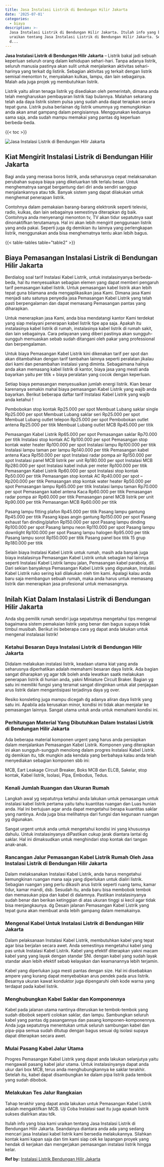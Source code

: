 ```yaml
---
title: Jasa Instalasi Listrik di Bendungan Hilir Jakarta
date: '2025-07-01'
categories:
  - biaya
description: >-
  Jasa Instalasi Listrik di Bendungan Hilir Jakarta. Itulah info yang bisa kami
  uraikan tentang Jasa Instalasi Listrik di Bendungan Hilir Jakarta. Seandainya
  d...
---
```


**Jasa Instalasi Listrik di Bendungan Hilir Jakarta** – Listrik bakal jadi sebuah keperluan seluruh orang dalam kehidupan sehari-hari. Tanpa adanya listrik, seluruh manusia pastinya akan sulit untuk menjalankan aktivitas sehari-harinya yang terkait dg listirik. Sebagian aktivitas yg terkait dengan listrik semisal menonton tv, menyalakan kulkas, lampu, dan lain sebagainya. Malah ada juga projek yg membutuhkan listrik.

Listrik yaitu aliran tenaga listrik yg disediakan oleh pemerintah, dimana anda telah mengharuskan pembayaran listrik tiap bulannya. Malahan sekarang telah ada daya listrik sistem pulsa yang sudah anda dapat terapkan secara tepat guna. Listrik pulsa berlainan dg listrik umumnya yg memungkinkan anda akan amat gampang dalam pengisiannya. Menggunakan keduanya sama saja, anda sudah mampu memakai yang pantas dg keperluan berbeda-beda.

{{< toc >}}

![Jasa Instalasi Listrik di Bendungan Hilir Jakarta](/images/instalasi-listrik-murah21.png)

## Kiat Mengirit Instalasi Listrik di Bendungan Hilir Jakarta

Bagi anda yang merasa boros listrik, anda seharusnya cepat melaksanakan perubahan supaya biaya yang dikeluarkan tdk terlalu besar. Untuk menghematnya sangat bergantung dari diri anda sendiri sanggup menjalankannya atau tdk. Banyak sistem yang dapat dilakukan untuk menghemat penerapan listrik.

Contohnya dalam pemakaian barang-barang elektronik seperti televisi, radio, kulkas, dan lain sebagainya semestinya diterapkan dg baik. Contohnya anda menyenangi menonton tv, TV akan tidur sepatutnya saat dinonaktifkan terutamanya. Hal ini akan lebih mengirit penggunaan listrik yang anda pakai. Seperti juga dg demikian itu lainnya yang perlengkapan listrik, menggunakan anda bisa menghematnya tentu akan lebih bagus.

{{< table-tables table="table2" >}}

## Biaya Pemasangan Instalasi Listrik di Bendungan Hilir Jakarta

Berdialog soal tarif Instalasi Kabel Listrik, untuk instalasinyanya berbeda-beda, hal itu menyesuaikan sebagian elemen yang dapat memberi pengaruh tarif pemasangan kabel listrik. Untuk pemasangan kabel listrik akan lebih tepat guna bilamana anda mengaplikasikan jasa Kami. Dimana jasa Kami menjadi satu satunya penyedia jasa Pemasangan Kabel Listrik yang telah pasti berpengalaman dan dapat memasang Pemasangan pantas yang diharapkan.

Untuk menerapkan jasa Kami, anda bisa mendatangi kantor Kami terdekat yang siap melayani penerapan kabel listrik tipe apa saja. Apakah itu instalasinya kabel listrik di rumah, instalasinya kabel listrik di rumah sakit, dan lain sebagainya. Cara pelayanan yang diberi pastinya akan sungguh-sungguh memuaskan sebab sudah ditangani oleh pakar yang professional dan berpengalaman.

Untuk biaya Pemasangan Kabel Listrik kini dikenakan tarif per spot dan akan ditambahkan dengan tarif tambahan lainnya seperti peralatan jikalau dari kami dan penambahan instalasi yang diminta. Sebagaimana halnya anda akan memasang kabel listrik di kantor, biaya jasa yang mesti anda bayarkan yaitu per titik + biaya peralatan yang cocok dengan keperluan.

Setiap biaya pemasangan menyesuaikan jumlah energi listrik. Kian besar karenanya semakin mahal biaya pemasangan Kabel Listrik yang wajib anda bayarkan. Berikut beberapa daftar tarif Instalasi Kabel Listrik yang wajib anda ketahui !

Pembobokan stop kontak Rp25.000 per spot Membuat Lubang saklar single Rp25.000 per spot Membuat Lubang saklar seri Rp25.000 per spot Membuat Lubang outlet telepon Rp25.000 per spot Pembobokan outlet antena Rp25.000 per titik Membuat Lubang outlet MCB Rp45.000 per titik

Pemasangan Kabel Listrik Rp65.000 per spot Pemasangan saklar Rp70.000 per titik Instalasi stop kontak AC Rp100.000 per spot Pemasangan stop kontak water heater Rp100.000 per spot Instalasi lampu Rp100.000 per titik Instalasi lampu taman per lampu Rp140.000 per titik Pemasangan kabel antena Kaca Rp150.000 per spot Instalasi radar pompa air Rp150.000 per spot Instalasi panel MCB listrik per unit Rp180.000 per spot Instalasi MCB Rp280.000 per spot Instalasi kabel induk per meter Rp100.000 per titik Pemasangan Kabel Listrik Rp60.000 per spot Instalasi stop kontak Rp50.000 per titik Pemasangan stop kontak AC Rp40.000 per spot – Rp200.000 per titik Pemasangan stop kontak water heater Rp50.000 per spot Pemasangan lampu Rp65.000 per titik Instalasi lampu taman Rp70.000 per spot Pemasangan kabel antena Kaca Rp60.000 per titik Pemasangan radar pompa air Rp60.000 per titik Pemasangan panel MCB listrik per unit Rp90.000 per titik Pemasangan MCB Rp60.000 per titik

Pasang lampu fitting plafon Rp45.000 per titik Pasang lampu gantung Rp45.000 per titik Pasang kipas angin gantung Rp150.000 per spot Pasang exhaust fan dinding/plafon Rp150.000 per spot Pasang lampu dinding Rp100.000 per spot Pasang lampu neon Rp110.000 per spot Pasang lampu downlight Rp100.000 per spot Pasang lampu halogen Rp95.000 per titik Pasang lampu sorot Rp150.000 per titik Pasang panel box titik 15 grup Rp180.000 per titik

Selain biaya Instalasi Kabel Listrik untuk rumah, masih ada banyak juga biaya instalasinya Pemasangan Kabel Listrik untuk sebagian hal lainnya seperti Instalasi Kabel Listrik lampu jalan, Pemasangan kabel parabola, dll. Dari sekian banyaknya Pemasangan Kabel Listrik yang digunakan, Instalasi Kabel Listrik ruko sering kali dilakukan oleh tim kami. Apalagi kalau anda baru saja membangun sebuah rumah, maka anda harus untuk memasang listrik dan menerapkan jasa profesional untuk memasangnya.

## Inilah Kiat Dalam Instalasi Listrik di Bendungan Hilir Jakarta


Anda sbg pemilik rumah sendiri juga sepatutnya mengetahui tips mengenal bagaimana sistem pemakaian listrik yang benar dan bagus supaya tidak timbul musibah. Berikut ini beberapa cara yg dapat anda lakukan untuk mengenal instalasai listrik!

### Ketahui Besaran Daya Instalasi Listrik di Bendungan Hilir Jakarta

Didalam melakukan instalasi listrik, keadaan utama kiat yang anda seharusnya diperhatikan adalah memahami besaran daya listrik. Ada bagian sangat diharapkan yg agar tdk boleh anda lewatkan saatk melakukan penerapan listrik di hunian anda, yakni Miniature Circuit Braker. Bagian yg satu ini memiliki fungsi yang teramat sangat diinginkan untuk alat penjagaan arus listrik dalam mengantisipasi terjadinya daya yg over.

Resiko konsleting juga mampu dicegah dg adanya aliran daya listrik yang satu ini. Apabila ada kerusakan minor, kondisi ini tidak akan menjalar ke pemasangan lainnya. Sangat utama untuk anda untuk memahami kondisi ini.

### Perhitungan Material Yang Dibutuhkan Dalam Instalasi Listrik di Bendungan Hilir Jakarta

Ada beberapa material komponen urgent yang harus anda persiapkan dalam menjalankan Pemasangan Kabel Listrik. Komponen yang diterapkan ini akan sungguh-sungguh menolong dalam progres Instalasi Kabel Listrik. dg demikian itu, tdk mungkin ada kendala yang berbahaya kalau anda telah menyediakan sebagian komponen sbb ini:

MCB, Eart Leakage Circuit Breaker, Boks MCB dan ELCB, Sakelar, stop kontak, Kabel listrik, Isolasi, Pipa, Embodus, Tedus.

### Kenali Jumlah Ruangan dan Ukuran Rumah

Langkah awal yg sepatutnya ketahui anda lakukan untuk pemasangan untuk instalasi kabel listrik pertama yaitu tahu kuantitas ruangan dan Luas hunian anda. Hal ini bertujuan agar anda dapat mengetahui berapa kuantitas saklar yang nantinya. Anda juga bisa melihatnya dari fungsi dan kegunaan ruangan yg digunakan.

Sangat urgent untuk anda untuk mengetahui kondisi ini yang khususnya dahulu. Untuk instalasinyanya diPastikan cukup jarak diantara lantai dg saklar. Hal ini dimaksudkan untuk menghindari stop kontak dari tangan anak-anak.

### Rancangan Jalur Pemasangan Kabel Listrik Rumah Oleh Jasa Instalasi Listrik di Bendungan Hilir Jakarta

Dalam melaksanakan Instalasi Kabel Listrik, anda harus mengetahui kemungkinan ruangan mana saja yang diperlukan untuk dialiri listrik. Sebagian ruangan yang perlu dikasih arus listrik seperti ruang tamu, kamar tidur, kamar mandi, dsb. Sesudah itu, anda baru bisa membobok tembok dan memasukan pipa dan kabel di dalamnya. Pastikan instalasinyanya sudah benar dan berikan ketinggian di atas ukuran tinggi si kecil agar tidak bisa menjangkaunya. dg Desain jalanan Pemasangan Kabel Listrik yang tepat guna akan membuat anda lebih gampang dalam memakainya.

### Mengenal Kabel Untuk Instalasi Listrik di Bendungan Hilir Jakarta

Dalam pelaksanaan Instalasi Kabel Listrik, membutuhkan kabel yang tepat agar bisa berjalan secara awet. Anda semestinya mengetahui kabel yang pas untuk Instalasi Kabel Listrik. Kabel yang efektif diterapkan yakni macam kabel yang yang layak dengan standar SNI. dengan kabel yang sudah layak standar akan lebih efektif sebab kelayakan dan keamanannya lebih terjamin.

Kabel yang diperlukan juga mesti pantas dengan size. Hal ini disebabkan ampere yang kurang dapat menyebabkan arus pendek pada arus listrik. Besarnya ukuran kawat konduktor juga dipengaruhi oleh kode warna yang terdapat pada kabel listrik.

### Menghubungkan Kabel Saklar dan Komponennya

Kabel pada jalanan utama nantinya diteruskan ke tembok-tembok yang sudah dibobok seperti colokan saklar, dan lampu. Sambungkan seluruh kabel yang pantas dg pasangannya dan pasang komponen-komponennya. Anda juga sepatutnya menentukan untuk seluruh sambungan kabel dan pipa-pipa semua sudah ditutup dengan bagus sesuai dg isolasi supaya dapat diterapkan secara awet.

### Mulai Pasang Kabel Jalur Utama

Progres Pemasangan Kabel Listrik yang dapat anda lakukan selanjutya yaitu mengawali pasang kabel jalur utama. Untuk instalasinyanya dapat anda ukur dari box MCB, terus anda menghubungkannya ke saklar terakhir. Setelah itu, kabel dapat disambungkan ke dalam pipa listrik pada tembok yang sudah dibobok.

### Melakukan Tes Jalur Rangkaian

Tahap terakhir yang dapat anda lakukan untuk Pemasangan Kabel Listrik adalah mengaktifkan MCB. Uji Coba Instalasi saat itu juga apakah listrik sukses dialirkan atau tdk.

Itulah info yang bisa kami uraikan tentang Jasa Instalasi Listrik di Bendungan Hilir Jakarta. Seandainya diantara anda ada yang sedang mencari jasa Instalasi kabel listrik kami bersedia melakukannya. Silahkan kontak kami kapan saja dan tim kami siap cek ke lapangan proyek yang hendak di kerjakan dan mengerjakan pemasangan instalasi listrik hingga kelar.

**Ref by:** [Instalasi Listrik Bendungan Hilir Jakarta](https://id.wikipedia.org/wiki/Instalasi)
